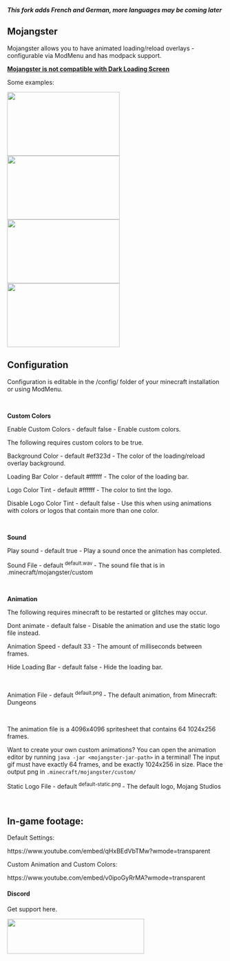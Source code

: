 ***This fork adds French and German, more languages may be coming later***
<h2>Mojangster</h2>
<p>Mojangster allows you to have animated loading/reload overlays - configurable via ModMenu and has modpack support.</p>
<p><span style="text-decoration: underline;"><strong>Mojangster is not compatible with Dark Loading Screen</strong></span></p>
<p>Some examples:</p>
<p><img src="https://user-images.githubusercontent.com/44925698/131874375-ad3f9278-c8cf-4234-984d-dd1f2cbd6aeb.gif" alt="" width="261" height="148" /><img src="https://i2.wp.com/codemyui.com/wp-content/uploads/2019/10/Google-SVG-Logo-Using-GreenSock-Animation.gif?fit=880%2C440&amp;ssl=1" width="261" height="148" /><img src="https://media.discordapp.net/attachments/878320248124755999/882345480229621840/unknown.png" width="261" height="148" /><img src="https://i.imgur.com/cyqouSR.png" width="261" height="148" /></p>
<h2>Configuration</h2>
<p>Configuration is editable in the /config/ folder of your minecraft installation or using ModMenu.</p>
<p>&nbsp;</p>
<p><strong>Custom Colors</strong></p>
<p>Enable Custom Colors - default false - Enable custom colors.</p>
<p>The following requires custom colors to be true.</p>
<p>Background Color - default&nbsp;#ef323d - The color of the loading/reload overlay background.</p>
<p>Loading Bar Color - default&nbsp;#ffffff - The color of the loading bar.</p>
<p>Logo Color Tint - default&nbsp;#ffffff - The color to tint the logo.</p>
<p>Disable Logo Color Tint - default false&nbsp;- Use this when using animations with colors or logos that contain more than one color.</p>
<p>&nbsp;</p>
<p><strong>Sound</strong></p>
<p>Play sound - default&nbsp;true&nbsp;- Play a sound once the animation has completed.</p>
<p>Sound File - default <sup>default.wav </sup>- The sound file that is in .minecraft/mojangster/custom</p>
<p>&nbsp;</p>
<p><strong>Animation</strong></p>
<p>The following requires minecraft to be restarted or glitches may occur.</p>
<p>Dont animate - default&nbsp;false&nbsp;- Disable the animation and use the static logo file instead.</p>
<p>Animation Speed - default 33 - The amount of milliseconds between frames.</p>
<p>Hide Loading Bar - default&nbsp;false&nbsp;- Hide the loading bar.</p>
<p>&nbsp;</p>
<p>Animation File - default&nbsp;<sup>default.png </sup>- The default animation, from Minecraft: Dungeons</p>
<p>&nbsp;</p>
<p>The animation file is a 4096x4096 spritesheet that contains 64 1024x256 frames.</p>
<p>Want to create your own custom animations? You can open the animation editor by running <code>java -jar &lt;mojangster-jar-path&gt;</code> in a terminal! The input gif must have exactly 64 frames, and be exactly 1024x256 in size. Place the output png in <code>.minecraft/mojangster/custom/</code></p>
<p>Static Logo File - default&nbsp;<sup>default-static.png </sup>- The default logo, Mojang Studios</p>
<p>&nbsp;</p>
<h2>In-game footage:</h2>
<p>Default Settings:</p>
https://www.youtube.com/embed/qHxBEdVbTMw?wmode=transparent
<p>Custom Animation and Custom Colors:</p>
https://www.youtube.com/embed/v0ipoGyRrMA?wmode=transparent
<h4><strong>Discord</strong></h4>
<p>Get support here.</p>
<p><a href="https://discord.gg/rXJvtECsm8"><img src="https://i.imgur.com/3lkhvek.png" width="318" height="81" /> </a></p>
